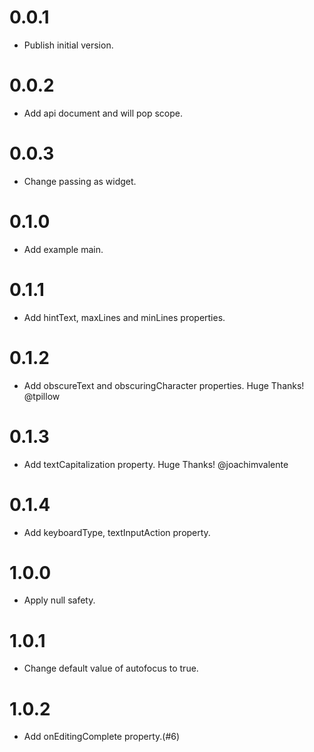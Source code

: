 # 0.0.1

  * Publish initial version.

# 0.0.2

  * Add api document and will pop scope.

# 0.0.3

  * Change passing as widget.

# 0.1.0

  * Add example main.

# 0.1.1

  * Add hintText, maxLines and minLines properties.

# 0.1.2

  * Add obscureText and obscuringCharacter properties. Huge Thanks! @tpillow

# 0.1.3

  * Add textCapitalization property. Huge Thanks! @joachimvalente

# 0.1.4

  * Add keyboardType, textInputAction property.

# 1.0.0

  * Apply null safety.

# 1.0.1

  * Change default value of autofocus to true.

# 1.0.2

  * Add onEditingComplete property.(#6)
